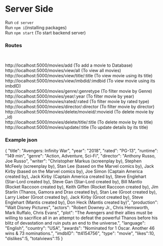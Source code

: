# Server Side

Run ```cd server```
<br>Run ```npm i```(installing packages)
<br>Run ```npm start``` (To start backend server)
<br>
### Routes
<br>

http://localhost:5000/movies/add                 	(To add a movie to Database)<br>
http://localhost:5000/movies/view/all	         	(To view all movies)<br>
http://localhost:5000/movies/view/title/:title	 	(To view movie using its title)<br>
http://localhost:5000/movies/view/imbdid/:imdbid 	(To view movie using its imbdID)<br>
http://localhost:5000/movies/genre/:genretype    	(To filter movie by Genre)<br>
http://localhost:5000/movies/year/:year          	(To filter movie by year)<br>
http://localhost:5000/movies/rated/:rated		(To filter movie by rated type)<br> 
http://localhost:5000/movies/director/:director  	(To filter movie by director)<br>
http://localhost:5000/movies/delete/movieid/:movieid	(To delete movie by _id)<br>
http://localhost:5000/movies/delete/title/:title	(To delete movie by its title)<br>
http://localhost:5000/movies/update/:title              (To update details by its title)<br>

### Example json<br>
{
	"title": "Avengers: Infinity War",
	"year": "2018",
	"rated": "PG-13",
	"runtime": "149 min",
	"genre": "Action, Adventure, Sci-Fi",
	"director": "Anthony Russo, Joe Russo",
	"writer": "Christopher Markus (screenplay by), Stephen McFeely (screenplay by), Stan Lee (based on the Marvel comics by), Jack Kirby (based on the Marvel comics by), Joe Simon (Captain America created by), Jack Kirby (Captain America created by), Steve Englehart (Star-Lord created by), Steve Gan (Star-Lord created by), Bill Mantlo (Rocket Raccoon created by), Keith Giffen (Rocket Raccoon created by), Jim Starlin (Thanos,  Gamora and Drax created by), Stan Lee (Groot created by), Larry Lieber (Groot created by), Jack Kirby (Groot created by), Steve Englehart (Mantis created by), Don Heck (Mantis created by)",
	"production": "Walt Disney Pictures",
	"actors": "Robert Downey Jr., Chris Hemsworth, Mark Ruffalo, Chris Evans",
	"plot": "The Avengers and their allies must be willing to sacrifice all in an attempt to defeat the powerful Thanos before his blitz of devastation and ruin puts an end to the universe.",
	"language": "English",
	"country": "USA",
	"awards": "Nominated for 1 Oscar. Another 46 wins & 73 nominations.",
	"imdbID": "tt4154756",
	"type": "movie",
	"likes":10,
	"dislikes":5,
	"totalviews":15
}
